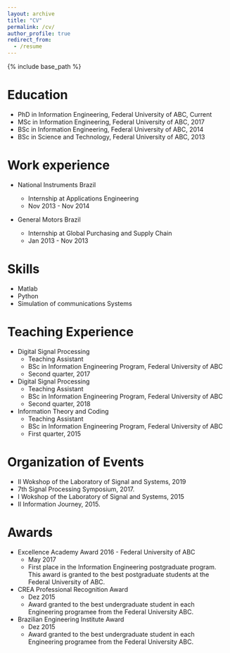 ```yaml
---
layout: archive
title: "CV"
permalink: /cv/
author_profile: true
redirect_from:
  - /resume
---
```


{% include base_path %}

Education
======
* PhD in Information Engineering, Federal University of ABC, Current
* MSc in Information Engineering, Federal University of ABC, 2017
* BSc in Information Engineering, Federal University of ABC, 2014
* BSc in Science and Technology, Federal University of ABC, 2013

Work experience
======
* National Instruments Brazil
  * Internship at Applications Engineering
  * Nov 2013 - Nov 2014

* General Motors Brazil
  * Internship at Global Purchasing and Supply Chain
  * Jan 2013 - Nov 2013
  
Skills
======
* Matlab
* Python
* Simulation of communications Systems
 
Teaching Experience
======
<!--   <ul>{% for post in site.teaching %}
    {% include archive-single-cv.html %}
  {% endfor %}</ul> -->
* Digital Signal Processing
  * Teaching Assistant
  * BSc in Information Engineering Program, Federal University of ABC
  * Second quarter, 2017
* Digital Signal Processing
  * Teaching Assistant
  * BSc in Information Engineering Program, Federal University of ABC
  * Second quarter, 2018
* Information Theory and Coding
  * Teaching Assistant
  * BSc in Information Engineering Program, Federal University of ABC
  * First quarter, 2015

Organization of Events
======
* II Wokshop of the Laboratory of Signal and Systems, 2019
* 7th Signal Processing Symposium, 2017.
* I Wokshop of the Laboratory of Signal and Systems, 2015
* II Information Journey, 2015.

Awards
======
* Excellence Academy Award 2016 - Federal University of ABC
  * May 2017
  * First place in the Information Engineering postgraduate program. This award is granted to the best postgraduate students at the Federal University of ABC.
* CREA Professional Recognition Award
  * Dez 2015
  * Award granted to the best undergraduate student in each Engineering programee from the Federal University ABC.
* Brazilian Engineering Institute Award
  * Dez 2015
  * Award granted to the best undergraduate student in each Engineering programee from the Federal University ABC.
